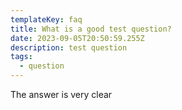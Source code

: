```yaml
---
templateKey: faq
title: What is a good test question?
date: 2023-09-05T20:50:59.255Z
description: test question
tags:
  - question
---
```

T﻿he answer is very clear